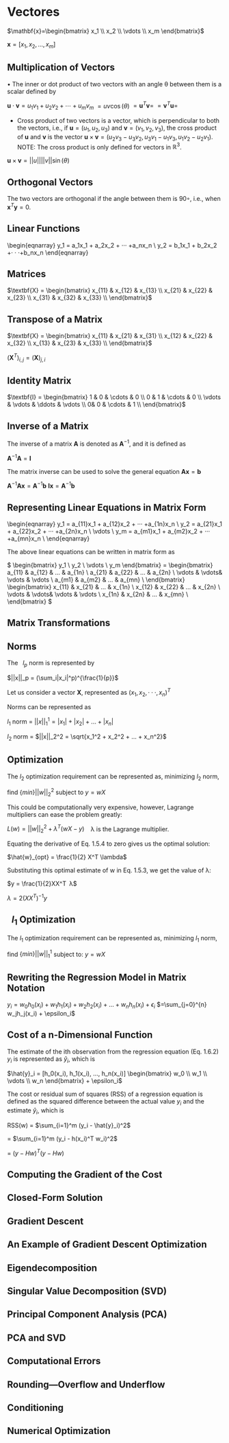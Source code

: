 # Vectores

$\mathbf{x}=\begin{bmatrix}
x_1 \\
x_2 \\
\vdots  \\
x_m
\end{bmatrix}$

$\mathbf{x}= [x_1,x_2, ..., x_m]$

## Multiplication of Vectors

• The inner or dot product of two vectors with an angle θ between them is a scalar
defined by

$\mathbf{u} \cdot \mathbf{v} = u_1v_1 + u_2v_2 + \cdots  + u_mv_m$
$=u v \cos(\theta)$
$= \mathbf{u}^T \mathbf{v}=$
$= \mathbf{v}^T \mathbf{u}=$

* Cross product of two vectors is a vector, which is perpendicular to both the vectors,
i.e., if $\mathbf{u} = (u_1, u_2, u_3)$ and $\mathbf{v} = (v_1, v_2, v_3)$, the cross product of $\mathbf{u}$ and $\mathbf{v}$ is
the vector $\mathbf{u} \times \mathbf{v} = (u_2v_3 − u_3v_2, u_3v_1 − u_1v_3, u_1v_2 − u_2v_1)$.
NOTE: The cross product is only defined for vectors in $\mathbb{R}^3$.

$\mathbf{u} \times \mathbf{v} = ||u|| ||v|| \sin(\theta)$

## Orthogonal Vectors

The two vectors are orthogonal if the angle between them is 90◦, i.e., when $\mathbf{x}^T \mathbf{y} = 0$.


## Linear Functions

\begin{eqnarray}
y_1
= a_1x_1 + a_2x_2 + ··· +a_nx_n \\
y_2
= b_1x_1 + b_2x_2 +· · ·+b_nx_n
\end{eqnarray}

## Matrices

$\textbf{X} = \begin{bmatrix}
x_{11} & x_{12}  & x_{13} \\
x_{21} & x_{22}  & x_{23}  \\
x_{31} & x_{32}  & x_{33}  \\
\end{bmatrix}$

## Transpose of a Matrix

$\textbf{X} = \begin{bmatrix}
x_{11} & x_{21}  & x_{31} \\
x_{12} & x_{22}  & x_{32} \\
x_{13} & x_{23}  & x_{33} \\
\end{bmatrix}$

$(\mathbf{X}^T)_{i,j} = (\mathbf{X})_{j,i}$

## Identity Matrix

$\textbf{I} = \begin{bmatrix}
1 & 0 & \cdots  & 0 \\
0 & 1 & \cdots & 0  \\
\vdots  & \vdots  & \ddots  & \vdots  \\
0& 0 & \cdots  & 1 \\
\end{bmatrix}$

## Inverse of a Matrix

The inverse of a matrix
$\mathbf{A}$ is denoted as $\mathbf{A}^{−1}$, and it is defined as

$\mathbf{A}^{−1} \mathbf{A} = \mathbf{I}$


The matrix inverse can be used to solve the general equation $\mathbf{Ax} = \mathbf{b}$

$\mathbf{A}^{−1} \mathbf{Ax} = \mathbf{A}^{−1}\mathbf{b}$
$\mathbf{Ix} = \mathbf{A}^{−1}\mathbf{b}$

## Representing Linear Equations in Matrix Form


\begin{eqnarray}
y_1
= a_{11}x_1 + a_{12}x_2 + ··· +a_{1n}x_n \\
y_2
= a_{21}x_1 + a_{22}x_2 + ··· +a_{2n}x_n \\
\vdots \\
y_m
= a_{m1}x_1 + a_{m2}x_2 + ··· +a_{mn}x_n \\
\end{eqnarray}


The above linear equations can be written in matrix form as

$
\begin{bmatrix}
y_1 \\
y_2 \\
\vdots \\
y_m
\end{bmatrix} = \begin{bmatrix}
a_{11} & a_{12} & ... & a_{1n} \\
a_{21} & a_{22} & ... & a_{2n} \\
\vdots &  \vdots& \vdots & \vdots \\
a_{m1} & a_{m2} & ... & a_{mn} \\
\end{bmatrix} \begin{bmatrix}
x_{11} & x_{21} & ... & x_{1n} \\
x_{12} & x_{22} & ... & x_{2n} \\
\vdots &  \vdots& \vdots & \vdots \\
x_{1n} & x_{2n} & ... & x_{mn} \\
\end{bmatrix} $

## Matrix Transformations

## Norms

The  $l_p$ norm
is represented by

$||x||_p = (\sum_i|x_i|^p)^{\frac{1}{p}}$

Let us consider a vector $\mathbf{X}$, represented as $(x_1, x_2, ··· , x_n)^T$

Norms can be represented as

$l_1$ norm = $||x||_1^1 = |x_1| + |x_2| + ... + |x_n|$

$l_2$ norm = $||x||_2^2 = \sqrt{x_1^2 + x_2^2 + ... + x_n^2}$

## Optimization

The $l_2$ optimization requirement can be represented as, minimizing $l_2$ norm,

find $\{min\} ||w||_2^2$ subject to $y = wX$

This could be computationally very expensive, however, Lagrange multipliers can
ease the problem greatly:

$L(w) = ||w||_2^2 + λ^T (w X -y)$
 
λ is the Lagrange multiplier.

Equating the derivative of Eq. 1.5.4 to zero gives us the optimal solution:

$\hat{w}_{opt} = \frac{1}{2} X^T \lambda$

Substituting this optimal estimate of w in Eq. 1.5.3, we get the value of λ:

$y = \frac{1}{2}XX^T λ$

$λ = 2(XX^T)^{-1}y $

##  $l_1$ Optimization

The $l_1$ optimization requirement can be represented as, minimizing $l_1$ norm,

find $\{min\} ||w||_1^1$ subject to:
$y = wX$

## Rewriting the Regression Model in Matrix Notation

$y_i = w_0h_0(x_i) + w_1h_1(x_i) + w_2h_2(x_i) + ... + w_nh_n(x_i) + \epsilon_i$
$=\sum_{j=0}^{n} w_jh_j(x_i) + \epsilon_i$

## Cost of a n-Dimensional Function

The estimate of the ith observation from the regression equation (Eq. 1.6.2) $y_i$ is
represented as $\hat{y}_i$, which is

$\hat{y}_i = [h_0(x_i), h_1(x_i), ..., h_n(x_i)] \begin{bmatrix}
w_0 \\
w_1 \\
\vdots \\
w_n
\end{bmatrix} + \epsilon_i$

The cost or residual sum of squares (RSS) of a regression equation is defined as
the squared difference between the actual value $y_i$ and the estimate $\hat{y}_i$, which is

RSS(w) = $\sum_{i=1}^m (y_i - \hat{y}_i)^2$

= $\sum_{i=1}^m (y_i - h(x_i)^T w_i)^2$

= $(y - Hw)^T (y - Hw)$

## Computing the Gradient of the Cost

## Closed-Form Solution

## Gradient Descent

## An Example of Gradient Descent Optimization

## Eigendecomposition

## Singular Value Decomposition (SVD)

## Principal Component Analysis (PCA)

## PCA and SVD

## Computational Errors

## Rounding—Overflow and Underflow

## Conditioning

## Numerical Optimization














